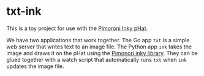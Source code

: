 # txt-ink

This is a toy project for use with the [Pimoroni Inky pHat](https://shop.pimoroni.com/products/inky-phat).

We have two applications that work together. The Go app `txt` is a simple web server that writes text to an image file. The Python app `ink` takes the image and draws it on the pHat using the [Pimonori inky library](https://github.com/pimoroni/inky). They can be glued together with a watch script that automatically runs `txt` when `ink` updates the image file.
